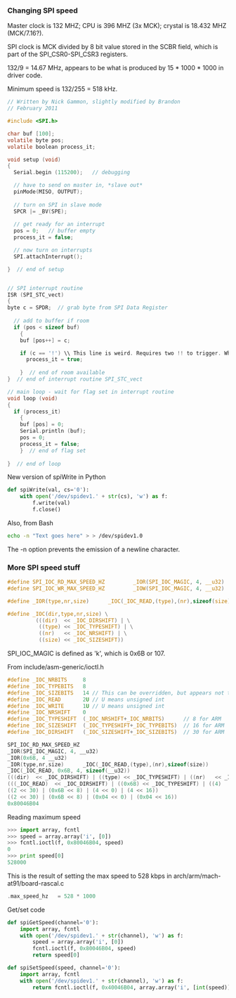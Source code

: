 ### Changing SPI speed ###

Master clock is 132 MHZ; CPU is 396 MHZ (3x MCK); crystal is 18.432 MHZ (MCK/7.16?).

SPI clock is MCK divided by 8 bit value stored in the SCBR field, which is part of the SPI_CSR0-SPI_CSR3 registers.

132/9 = 14.67 MHz, appears to be what is produced by 15 * 1000 * 1000 in driver code.

Minimum speed is 132/255 = 518 kHz.

```c
// Written by Nick Gammon, slightly modified by Brandon
// February 2011

#include <SPI.h>

char buf [100];
volatile byte pos;
volatile boolean process_it;

void setup (void)
{
  Serial.begin (115200);   // debugging

  // have to send on master in, *slave out*
  pinMode(MISO, OUTPUT);
  
  // turn on SPI in slave mode
  SPCR |= _BV(SPE);
  
  // get ready for an interrupt 
  pos = 0;   // buffer empty
  process_it = false;

  // now turn on interrupts
  SPI.attachInterrupt();

}  // end of setup


// SPI interrupt routine
ISR (SPI_STC_vect)
{
byte c = SPDR;  // grab byte from SPI Data Register
  
  // add to buffer if room
  if (pos < sizeof buf)
    {
    buf [pos++] = c;

    if (c == '!') \\ This line is weird. Requires two !! to trigger. Whatever.
      process_it = true;
      
    }  // end of room available
}  // end of interrupt routine SPI_STC_vect

// main loop - wait for flag set in interrupt routine
void loop (void)
{
  if (process_it)
    {
    buf [pos] = 0;  
    Serial.println (buf);
    pos = 0;
    process_it = false;
    }  // end of flag set
    
}  // end of loop

```

New version of spiWrite in Python

```python
def spiWrite(val, cs='0'):
    with open('/dev/spidev1.' + str(cs), 'w') as f:
        f.write(val)
        f.close()
```

Also, from Bash

```bash
echo -n "Text goes here" > > /dev/spidev1.0
```

The -n option prevents the emission of a newline character.

### More SPI speed stuff ###

```c
#define SPI_IOC_RD_MAX_SPEED_HZ         _IOR(SPI_IOC_MAGIC, 4, __u32)
#define SPI_IOC_WR_MAX_SPEED_HZ         _IOW(SPI_IOC_MAGIC, 4, __u32)

#define _IOR(type,nr,size)      _IOC(_IOC_READ,(type),(nr),sizeof(size))

#define _IOC(dir,type,nr,size) \
         (((dir)  << _IOC_DIRSHIFT) | \
          ((type) << _IOC_TYPESHIFT) | \
          ((nr)   << _IOC_NRSHIFT) | \
          ((size) << _IOC_SIZESHIFT))
```

SPI_IOC_MAGIC is defined as 'k', which is 0x6B or 107.

From include/asm-generic/ioctl.h
```c
#define _IOC_NRBITS     8
#define _IOC_TYPEBITS   8
#define _IOC_SIZEBITS   14 // This can be overridden, but appears not to be for ARM arch
#define _IOC_READ       2U // U means unsigned int
#define _IOC_WRITE      1U // U means unsigned int
#define _IOC_NRSHIFT    0
#define _IOC_TYPESHIFT  (_IOC_NRSHIFT+_IOC_NRBITS)      // 8 for ARM
#define _IOC_SIZESHIFT  (_IOC_TYPESHIFT+_IOC_TYPEBITS)  // 16 for ARM
#define _IOC_DIRSHIFT   (_IOC_SIZESHIFT+_IOC_SIZEBITS)  // 30 for ARM
```


```c
SPI_IOC_RD_MAX_SPEED_HZ
_IOR(SPI_IOC_MAGIC, 4, __u32)
_IOR(0x6B, 4 __u32)
_IOR(type,nr,size)      _IOC(_IOC_READ,(type),(nr),sizeof(size))
_IOC(_IOC_READ, 0x6B, 4, sizeof(__u32))
(((dir)  << _IOC_DIRSHIFT) | ((type) << _IOC_TYPESHIFT) | ((nr)   << _IOC_NRSHIFT) | ((size) << _IOC_SIZESHIFT))
(((_IOC_READ)  << _IOC_DIRSHIFT) | ((0x6B) << _IOC_TYPESHIFT) | ((4)   << _IOC_NRSHIFT) | ((4) << _IOC_SIZESHIFT))
((2 << 30) | (0x6B << 8) | (4 << 0) | (4 << 16))
((2 << 30) | (0x6B << 8) | (0x04 << 0) | (0x04 << 16))
0x80046B04
```

Reading maximum speed

```python
>>> import array, fcntl
>>> speed = array.array('i', [0])
>>> fcntl.ioctl(f, 0x80046B04, speed)
0
>>> print speed[0]
528000
```

This is the result of setting the max speed to 528 kbps in arch/arm/mach-at91/board-rascal.c
```c
.max_speed_hz   = 528 * 1000
```

Get/set code
```python
def spiGetSpeed(channel='0'):
    import array, fcntl
    with open('/dev/spidev1.' + str(channel), 'w') as f:
        speed = array.array('i', [0])
        fcntl.ioctl(f, 0x80046B04, speed)
        return speed[0]

def spiSetSpeed(speed, channel='0'):
    import array, fcntl
    with open('/dev/spidev1.' + str(channel), 'w') as f:
        return fcntl.ioctl(f, 0x40046B04, array.array('i', [int(speed)]))
```
